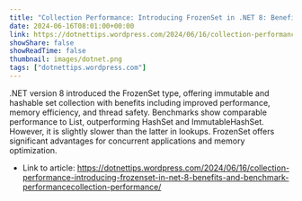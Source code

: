```yaml
---
title: "Collection Performance: Introducing FrozenSet in .NET 8: Benefits and Benchmark PerformanceCollection Performance"
date: 2024-06-16T08:01:00+00:00
link: https://dotnettips.wordpress.com/2024/06/16/collection-performance-introducing-frozenset-in-net-8-benefits-and-benchmark-performancecollection-performance/
showShare: false
showReadTime: false
thumbnail: images/dotnet.png
tags: ["dotnettips.wordpress.com"]
---
```

.NET version 8 introduced the FrozenSet type, offering immutable and hashable set collection with benefits including improved performance, memory efficiency, and thread safety. Benchmarks show comparable performance to List, outperforming HashSet and ImmutableHashSet. However, it is slightly slower than the latter in lookups. FrozenSet offers significant advantages for concurrent applications and memory optimization.

- Link to article: https://dotnettips.wordpress.com/2024/06/16/collection-performance-introducing-frozenset-in-net-8-benefits-and-benchmark-performancecollection-performance/